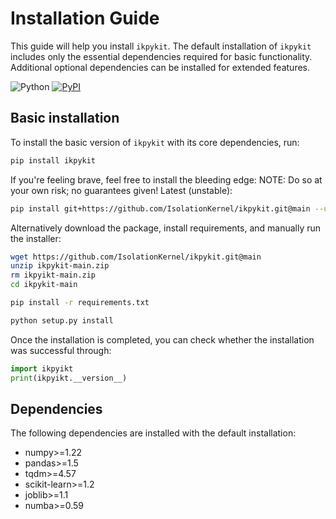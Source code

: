 # Installation Guide

This guide will help you install `ikpykit`. The default installation of `ikpykit` includes only the essential dependencies required for basic functionality. Additional optional dependencies can be installed for extended features.

![Python](https://img.shields.io/badge/python-3.9%20%7C%203.10%20%7C%203.11%20%7C%203.12-blue) [![PyPI](https://img.shields.io/pypi/v/ikpykit)](https://pypi.org/project/ikpykit/)

## **Basic installation**

To install the basic version of `ikpykit` with its core dependencies, run:

```bash
pip install ikpykit
```

If you're feeling brave, feel free to install the bleeding edge: NOTE: Do so at your own risk; no guarantees given!
Latest (unstable):

```bash
pip install git+https://github.com/IsolationKernel/ikpykit.git@main --upgrade
```

Alternatively download the package, install requirements, and manually run the installer:

```bash
wget https://github.com/IsolationKernel/ikpykit.git@main
unzip ikpykit-main.zip
rm ikpyikt-main.zip
cd ikpykit-main

pip install -r requirements.txt

python setup.py install
```

Once the installation is completed, you can check whether the installation was successful through:

```py
import ikpyikt
print(ikpyikt.__version__)
```

## **Dependencies**

The following dependencies are installed with the default installation:

+ numpy>=1.22
+ pandas>=1.5
+ tqdm>=4.57
+ scikit-learn>=1.2
+ joblib>=1.1
+ numba>=0.59
